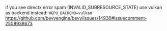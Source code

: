 if you see directx error spam (INVALID_SUBRESOURCE_STATE) use vulkan as backend instead: `WGPU_BACKEND=vulkan`
https://github.com/bevyengine/bevy/issues/14936#issuecomment-2508938673
